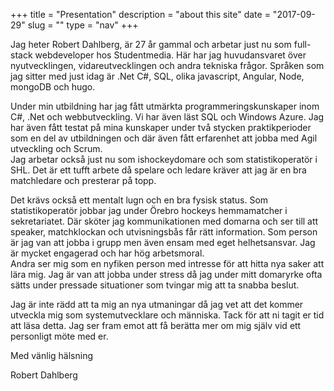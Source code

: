 +++
title = "Presentation"
description = "about this site"
date = "2017-09-29"
slug = ""
type = "nav"
+++

<div class="row">
<div class="col-sm">
Jag heter Robert Dahlberg, är 27 år gammal och arbetar just nu som full-stack webdeveloper hos Studentmedia.
Här har jag huvudansvaret över nyutvecklingen, vidareutvecklingen och andra tekniska frågor. Språken som jag sitter med just idag är .Net C#, SQL, olika javascript, Angular, Node, mongoDB och hugo. 
<p></p>                  
Under min utbildning har jag fått utmärkta programmeringskunskaper inom C#, .Net och webbutveckling.
Vi har även läst SQL och Windows Azure. Jag har även fått testat på mina kunskaper under två stycken
praktikperioder som en del av utbildningen och där även fått erfarenhet att jobba med Agil utveckling och Scrum.
</div>

<div class="col-sm">
Jag arbetar också just nu som ishockeydomare och som statistikoperatör i SHL. Det är ett tufft arbete då spelare
och ledare kräver att jag är en bra matchledare och presterar på topp. 
<p></p>
Det krävs också ett mentalt lugn och en bra fysisk status.
Som statistikoperatör jobbar jag under Örebro hockeys hemmamatcher i sekretariatet. Där sköter jag kommunikationen
med domarna och ser till att speaker, matchklockan och utvisningsbås får rätt information.
Som person är jag van att jobba i grupp men även ensam med eget helhetsansvar. Jag är mycket engagerad
och har hög arbetsmoral. 
</div>


<div class="col-sm">
Andra ser mig som en nyfiken person med intresse för att hitta nya saker
att lära mig. Jag är van att jobba under stress då jag under mitt domaryrke ofta sätts under pressade
situationer som tvingar mig att ta snabba beslut.
<p></p>
Jag är inte rädd att ta mig an nya utmaningar då jag vet att det kommer utveckla mig som systemutvecklare
och människa.
Tack för att ni tagit er tid att läsa detta. Jag ser fram emot att få berätta mer om mig själv vid ett
personligt möte med er. 
<p></p>
Med vänlig hälsning
<p></p>
Robert Dahlberg
</div>
</div>